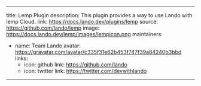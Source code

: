 
---
title: Lemp Plugin
description: This plugin provides a way to use Lando with lemp Cloud.
link: https://docs.lando.dev/plugins/lemp
source: https://github.com/lando/lemp
image: https://docs.lando.dev/lemp/images/lempicon.png
maintainers:
  - name: Team Lando
    avatar: https://gravatar.com/avatar/c335f31e62b453f747f39a84240b3bbd
    links:
      - icon: github
        link: https://github.com/lando
      - icon: twitter
        link: https://twitter.com/devwithlando
---

